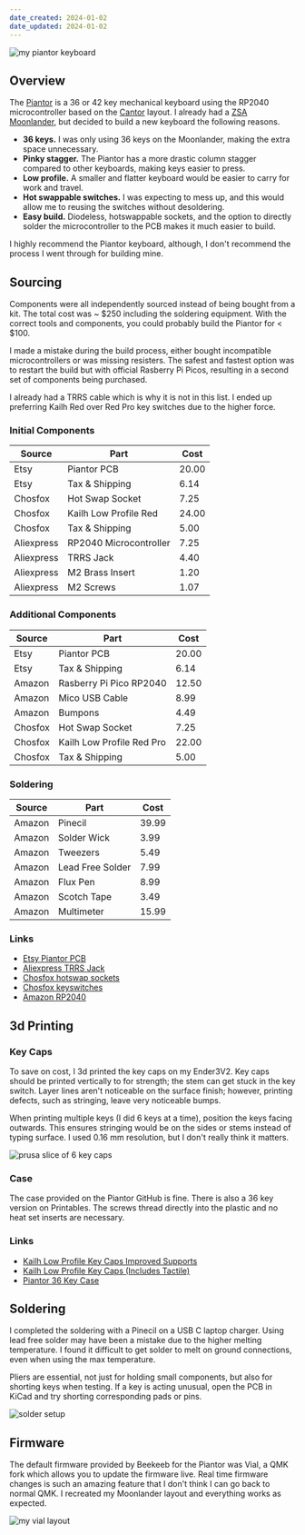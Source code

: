 ```yaml
---
date_created: 2024-01-02
date_updated: 2024-01-02
---
```


![my piantor keyboard](/static/content/images/blog/20231018/20231018_piantor_complete.png)

## Overview

The [Piantor](https://github.com/beekeeb/piantor) is a 36 or 42 key mechanical keyboard using the RP2040 microcontroller based on the [Cantor](https://github.com/diepala/cantor) layout. I already had a [ZSA Moonlander](https://www.zsa.io/moonlander/), but decided to build a new keyboard the following reasons.

- **36 keys.** I was only using 36 keys on the Moonlander, making the extra space unnecessary.
- **Pinky stagger.** The Piantor has a more drastic column stagger compared to other keyboards, making keys easier to press.
- **Low profile.** A smaller and flatter keyboard would be easier to carry for work and travel.
- **Hot swappable switches.** I was expecting to mess up, and this would allow me to reusing the switches without desoldering.
- **Easy build.** Diodeless, hotswappable sockets, and the option to directly solder the microcontroller to the PCB makes it much easier to build.

I highly recommend the Piantor keyboard, although, I don't recommend the process I went through for building mine.

## Sourcing

Components were all independently sourced instead of being bought from a kit. The total cost was ~ $250 including the soldering equipment. With the correct tools and components, you could probably build the Piantor for < $100.

I made a mistake during the build process, either bought incompatible microcontrollers or was missing resisters. The safest and fastest option was to restart the build but with official Rasberry Pi Picos, resulting in a second set of components being purchased.

I already had a TRRS cable which is why it is not in this list. I ended up preferring Kailh Red over Red Pro key switches due to the higher force.

### Initial Components

| Source     | Part                   | Cost  |
| ---------- | ---------------------- | ----- |
| Etsy       | Piantor PCB            | 20.00 |
| Etsy       | Tax & Shipping         | 6.14  |
| Chosfox    | Hot Swap Socket        | 7.25  |
| Chosfox    | Kailh Low Profile Red  | 24.00 |
| Chosfox    | Tax & Shipping         | 5.00  |
| Aliexpress | RP2040 Microcontroller | 7.25  |
| Aliexpress | TRRS Jack              | 4.40  |
| Aliexpress | M2 Brass Insert        | 1.20  |
| Aliexpress | M2 Screws              | 1.07  |

### Additional Components

| Source  | Part                      | Cost  |
| ------- | ------------------------- | ----- |
| Etsy    | Piantor PCB               | 20.00 |
| Etsy    | Tax & Shipping            | 6.14  |
| Amazon  | Rasberry Pi Pico RP2040   | 12.50 |
| Amazon  | Mico USB Cable            | 8.99  |
| Amazon  | Bumpons                   | 4.49  |
| Chosfox | Hot Swap Socket           | 7.25  |
| Chosfox | Kailh Low Profile Red Pro | 22.00 |
| Chosfox | Tax & Shipping            | 5.00  |

### Soldering

| Source | Part             | Cost  |
| ------ | ---------------- | ----- |
| Amazon | Pinecil          | 39.99 |
| Amazon | Solder Wick      | 3.99  |
| Amazon | Tweezers         | 5.49  |
| Amazon | Lead Free Solder | 7.99  |
| Amazon | Flux Pen         | 8.99  |
| Amazon | Scotch Tape      | 3.49  |
| Amazon | Multimeter       | 15.99 |

### Links

- [Etsy Piantor PCB](https://www.etsy.com/listing/1411130742/piantor-keyboard-pcb)
- [Aliexpress TRRS Jack](https://www.aliexpress.us/item/2251832843150354.html)
- [Chosfox hotswap sockets](https://chosfox.com/collections/sockets-mouse-switches/products/kailh-choc-switch-1350-hot-swap-sockets)
- [Chosfox keyswitches](https://chosfox.com/products/kailh-low-profile-choc-switches?variant=42514647613634)
- [Amazon RP2040](https://www.amazon.com/gp/product/B092S2KCV2/)

## 3d Printing

### Key Caps

To save on cost, I 3d printed the key caps on my Ender3V2. Key caps should be printed vertically to for strength; the stem can get stuck in the key switch. Layer lines aren't noticeable on the surface finish; however, printing defects, such as stringing, leave very noticeable bumps.

When printing multiple keys (I did 6 keys at a time), position the keys facing outwards. This ensures stringing would be on the sides or stems instead of typing surface. I used 0.16 mm resolution, but I don't really think it matters.

![prusa slice of 6 key caps](/static/content/images/blog/20231018/20231018_keycaps_prusa.png)

### Case

The case provided on the Piantor GitHub is fine. There is also a 36 key version on Printables. The screws thread directly into the plastic and no heat set inserts are necessary.

### Links

- [Kailh Low Profile Key Caps Improved Supports](https://www.printables.com/model/566288-improved-supports-kailh-choc-ergonomic-sculpted-ke)
- [Kailh Low Profile Key Caps (Includes Tactile)](https://www.printables.com/model/400911-kailh-choc-ergonomic-sculpted-keycaps)
- [Piantor 36 Key Case](https://www.printables.com/model/380211-piantor-36-keys-keyboard-case)

## Soldering

I completed the soldering with a Pinecil on a USB C laptop charger. Using lead free solder may have been a mistake due to the higher melting temperature. I found it difficult to get solder to melt on ground connections, even when using the max temperature.

Pliers are essential, not just for holding small components, but also for shorting keys when testing. If a key is acting unusual, open the PCB in KiCad and try shorting corresponding pads or pins.

![solder setup](/static/content/images/blog/20231018/20231018_piantor_solder.png)

## Firmware

The default firmware provided by Beekeeb for the Piantor was Vial, a QMK fork which allows you to update the firmware live. Real time firmware changes is such an amazing feature that I don't think I can go back to normal QMK. I recreated my Moonlander layout and everything works as expected.

![my vial layout](/static/content/images/blog/20231018/20231018_piantor_vial.png)

